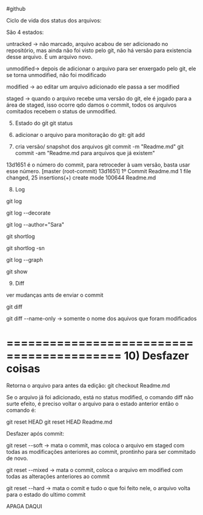 #github

Ciclo de vida dos status dos arquivos:

São 4 estados:

untracked -> não marcado, arquivo acabou de ser adicionado no repositório, mas ainda não foi visto pelo git, não há versão para existencia desse arquivo. É um arquivo novo.

unmodified-> depois de adicionar o arquivo para ser enxergado pelo git, ele se torna unmodified, não foi modificado

modified -> ao editar um arquivo adicionado ele passa a ser modified

staged -> quando o arquivo recebe uma versão do git, ele é jogado para a área de staged, isso ocorre qdo damos o commit, todos os arquivos comitados recebem o status de unmodified.


5) Estado do git 
git status

6) adicionar o arquivo para monitoração do git:
git add

7) cria versão/ snapshot dos arquivos
git commit -m "Readme.md" 
git commit -am "Readme.md para arquivos que já existem" 

13d1651 é o número do commit, para retroceder à uam versão, basta usar esse número.
[master (root-commit) 13d1651] 1º Commit Readme.md
 1 file changed, 25 insertions(+)
 create mode 100644 Readme.md


8) Log

git log

git log --decorate

git log --author="Sara"

git shortlog

git shortlog -sn

git log --graph

git show <idDoCommit>


9) Diff

ver mudanças ants de enviar o commit

git diff

git diff --name-only -> somente o nome dos aquivos que foram modificados


==========================================
10) Desfazer coisas
============================================

Retorna o arquivo para antes da edição:
git checkout Readme.md


Se o arquivo já foi adicionado, está no status modified, o comando diff não surte efeito, é preciso voltar o arquivo para o estado anterior
então o comando é:

git reset HEAD <nomeDoArquivo>
git reset HEAD Readme.md

Desfazer após commit:

git reset --soft <IdDoCommit> -> mata o commit, mas coloca o arquivo em staged com todas as modificações anteriores ao commit, prontinho para ser commitado de novo.

git reset --mixed <IdDoCommit> -> mata o commit, coloca o arquivo em modified com todas as alterações anteriores ao commit

git reset --hard <IdDoCommit> -> mata o comit e tudo o que foi feito nele, o arquivo volta para o estado do ultimo commit


APAGA DAQUI

